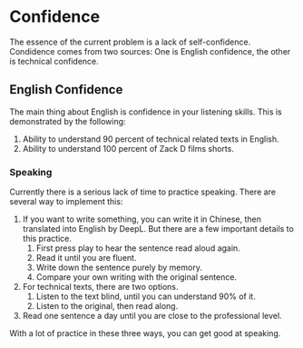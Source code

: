 # Confidence

The essence of the current problem is a lack of self-confidence. Condidence comes from two sources: One is English confidence, the other is technical confidence.

## English Confidence

The main thing about English is confidence in your listening skills. This is demonstrated by the following:

1. Ability to understand 90 percent of technical related texts in English. 
2. Ability to understand 100 percent of Zack D films shorts.

### Speaking

Currently there is a serious lack of time to practice speaking. There are several way to implement this: 

1. If you want to write something, you can write it in Chinese, then translated into English by DeepL. But there are a few important details to this practice. 
   1. First press play to hear the sentence read aloud again.
   2. Read it until you are fluent.
   3. Write down the sentence purely by memory.
   4. Compare your own writing with the original sentence.
2. For technical texts, there are two options.
   1. Listen to the text blind, until you can understand 90% of it.
   2. Listen to the original, then read along.
3. Read one sentence a day until you are close to the professional level.

With a lot of practice in these three ways, you can get good at speaking.